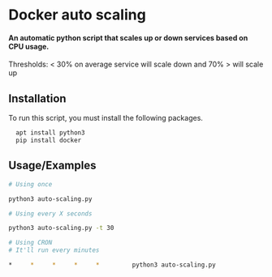 
# Docker auto scaling

#### An automatic python script that scales up or down services based on CPU usage.

Thresholds: < 30% on average service will scale down and 70% > will scale up


## Installation

To run this script, you must install the following packages.

```bash
  apt install python3
  pip install docker
```
    
## Usage/Examples

```bash
# Using once

python3 auto-scaling.py
```

```bash
# Using every X seconds

python3 auto-scaling.py -t 30
```

```bash
# Using CRON
# It'll run every minutes

*     *     *     *     *         python3 auto-scaling.py
```

